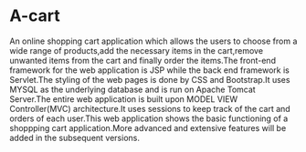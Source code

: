 # A-cart

An online shopping cart application which allows the users to choose from a wide range of products,add the necessary items in the cart,remove unwanted items from the cart and finally order the items.The front-end framework for the web application is JSP while the back end framework is Servlet.The styling of the web pages is done by CSS and Bootstrap.It uses MYSQL as the underlying database and is run on Apache Tomcat Server.The entire web application is built upon MODEL VIEW Controller(MVC) architecture.It uses sessions to keep track of the cart and orders of each user.This web application shows the basic functioning of a shoppping cart application.More advanced and extensive features will be added in the subsequent versions.
